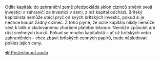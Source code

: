 
Odliv kapitálu do zahraniční země předpokládá sklon cizinců směnit svoji investici v zahraničí za investici v zemi, z níž kapitál odchází. Britský kapitalista nemůže utéci pryč od svých britských investic, pokud si je nechce koupit žádný cizinec. Z toho plyne, že odliv kapitálu nikdy nemůže vést k tolik diskutovanému zhoršení platební bilance. Nemůže způsobit ani růst směnných kurzů. Pokud se mnoho kapitalistů – ať už britských nebo zahraničních – chce zbavit britských cenných papírů, bude následovat pokles jejich ceny.

[🔊 Poslechnout audio](/data/7-paragraphs/audio/chapter_94/para_005-Odliv-kapitlu-do-zahranin-zem-pedpokld-sklo.mp3)
